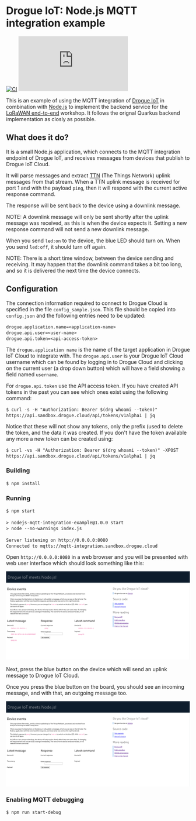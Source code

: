 # Drogue IoT: Node.js MQTT integration example

[![CI](https://github.com/drogue-iot/nodejs-mqtt-integration-example/workflows/CI/badge.svg)](https://github.com/drogue-iot/nodejs-mqtt-integration-example/actions?query=workflow%3A%22CI%22)
[![Matrix](https://img.shields.io/matrix/drogue-iot:matrix.org)](https://matrix.to/#/#drogue-iot:matrix.org)

This is an example of using the MQTT integration of [Drogue IoT][drogue] in
combination with [Node.js][nodejs] to implement the backend service for the
[LoRaWAN end-to-end][workshop] workshop. It follows the orignal Quarkus backend
implementation as closly as possible.

## What does it do?

It is a small Node.js application, which connects to the MQTT integration
endpoint of Drogue IoT, and receives messages from devices that publish to
Drogue IoT Cloud.

It will parse messages and extract [TTN][ttn] (The Things Network) uplink
messages from that stream. When a TTN uplink message is received for port 1 and
with the payload `ping`, then it will respond with the current active response
command.

The response will be sent back to the device using a downlink message.

NOTE: A downlink message will only be sent shortly after the uplink message was
received, as this is when the device expects it. Setting a new response command
will not send a new downlink message.

When you send `led:on` to the device, the blue LED should turn on. When you send
`led:off`, it should turn off again.

NOTE: There is a short time window, between the device sending and receiving. It
may happen that the downlink command takes a bit too long, and so it is
 delivered the next time the device connects.

## Configuration
The connection information required to connect to Drogue Cloud is specified
in the file `config_sample.json`. This file should be copied into `config.json`
and the following entries need to be updated:
```console
drogue.application.name=<application-name>
drogue.api.user=<user-name>
drogue.api.token=<api-access-token>
```
The `drogue.application name` is the name of the target application in Drogue
IoT Cloud to integrate with. The `drogue.api.user` is your Drogue IoT Cloud
username which can be found by logging in to Drogue Cloud and clicking on the
current user (a drop down button) which will have a field showing a field named
`username`.

For `drogue.api.token` use the API access token. If you have created API tokens
in the past you can see which ones exist using the following command:
```console
$ curl -s -H "Authorization: Bearer $(drg whoami --token)" https://api.sandbox.drogue.cloud/api/tokens/v1alpha1 | jq
```
Notice that these will not show any tokens, only the prefix (used to delete the
token, and the data it was created. If you don't have the token available any
more a new token can be created using:
```console
$ curl -vs -H "Authorization: Bearer $(drg whoami --token)" -XPOST https://api.sandbox.drogue.cloud/api/tokens/v1alpha1 | jq
```

### Building
```console
$ npm install
```

### Running
```console
$ npm start

> nodejs-mqtt-integration-example@1.0.0 start
> node --no-warnings index.js

Server listening on http://0.0.0.0:8080
Connected to mqtts://mqtt-integration.sandbox.drogue.cloud
```

Open `http://0.0.0.0:8080` in a web browser and you will be presented with
web user interface which should look something like this:

![UI start image](./img/ui_blank.png "Example of UI without any messages sent")

Next, press the blue button on the device which will send an uplink message
to Drogue IoT Cloud.

Once you press the blue button on the board, you should see an incoming message,
and with that, an outgoing message too.

![UI with message received image](./img/ui_message.png "Example of UI without messages received")


### Enabling MQTT debugging
```console
$ npm run start-debug
```

[drogue]: https://drogue.io
[nodejs]: https://nodejs.org/en
[ttn]: https://www.thethingsnetwork.org/
[workshop]: https://book.drogue.io/drogue-workshops/ttn-lorawan-quarkus/index.html

